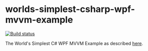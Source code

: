worlds-simplest-csharp-wpf-mvvm-example
=======================================

[![Build status](https://ci.appveyor.com/api/projects/status/fi74dper4hv7i42n/branch/C%236.0?svg=true)](https://ci.appveyor.com/project/MarkWithall/worlds-simplest-csharp-wpf-mvvm-example/branch/C%236.0)

The World's Simplest C# WPF MVVM Example as described [here](http://www.markwithall.com/programming/2013/03/01/worlds-simplest-csharp-wpf-mvvm-example.html).

